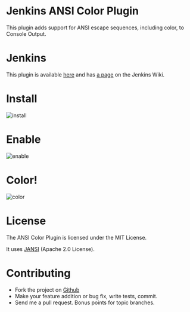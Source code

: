 Jenkins ANSI Color Plugin
=========================

This plugin adds support for ANSI escape sequences, including color, to Console Output.

Jenkins
=======

This plugin is available [here](http://maven.jenkins-ci.org:8081/content/repositories/releases/org/jvnet/hudson/plugins/ansicolor/) 
and has [a page](https://wiki.jenkins-ci.org/display/JENKINS/AnsiColor+Plugin) on the Jenkins Wiki.

Install
=======

![install](https://github.com/dblock/jenkins-ansicolor-plugin/raw/master/images/ansicolor-install.png "Install AnsiColor")

Enable
======

![enable](https://github.com/dblock/jenkins-ansicolor-plugin/raw/master/images/ansicolor-enable.png "Enable AnsiColor")

Color!
======

![color](https://github.com/dblock/jenkins-ansicolor-plugin/raw/master/images/ansicolor.png "Color with AnsiColor")

License
=======

The ANSI Color Plugin is licensed under the MIT License.

It uses [JANSI](https://github.com/fusesource/jansi/) (Apache 2.0 License).

Contributing
============

* Fork the project on [Github](https://github.com/dblock/jenkins-ansicolor-plugin)
* Make your feature addition or bug fix, write tests, commit.
* Send me a pull request. Bonus points for topic branches.
